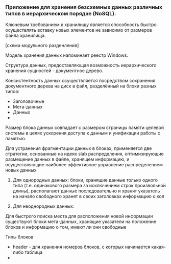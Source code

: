 ### Приложение для хранения безсхемных данных различных типов в иерархическом порядке (NoSQL).

Ключевым требованием к хранилищу является способность быстро осуществлять вставку новых элементов не зависимо от размеров файла хранилища.

[схема модульного разденления]

Модель хранения данных напоминает реестр Windows.

Структура данных, предоставляющая возможность иерархического хранения сущностей - документное дерево.

Консистентность данных осуществляется посредством сохранения документного дерева на диск в файл, разделённый на блоки разных типов:
- Заголовочные
- Мета-данных
- Данных
-  



Размер блока данных совпадает с размером страницы памяти целевой системы в целях ускорения доступа к данным и унификации работы с памятью.

Для устранения фрагментации данных в блоках, применяется две стратегии, основанные на идеях slab распределения, оптимизирующие размещение данных в файле, хранящем информацию, и осуществляющие наиболее эффективное управление распределением новых данных.

1. Для однородных данных: блоки, хранящие данные только одного типа (т.е. одинакового размера за исключением строк произвольной длины), располагают данные последовательно и хранят указатель на начало свободного хранят в своих заголовках информацию о кол

2. Для неоднородных данных:

Для быстрого поиска места для расположения новой информации существуют блоки мета-данных, хранящие указатели на положение блоков и информацию о том, имеют ли они свободные


Типы блоков
- header - для хранения номеров блоков, с которых начинается какая-либо таблица
-
